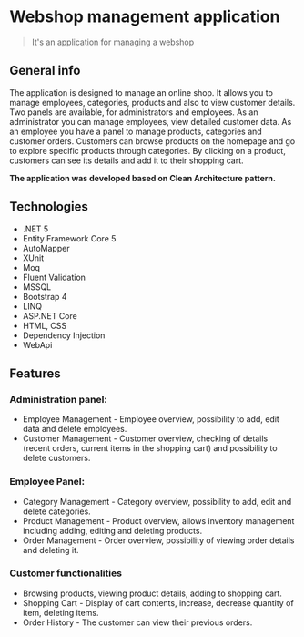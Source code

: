 # Webshop management application
> It's an application for managing a webshop

## General info
The application is designed to manage an online shop. It allows you to manage employees, categories, products and also to view customer details. Two panels are available, for administrators and employees. As an administrator you can manage employees, view detailed customer data. As an employee you have a panel to manage products, categories and customer orders. Customers can browse products on the homepage and go to explore specific products through categories. By clicking on a product, customers can see its details and add it to their shopping cart.

**The application was developed based on Clean Architecture pattern.**

## Technologies
* .NET 5
* Entity Framework Core 5
* AutoMapper
* XUnit
* Moq
* Fluent Validation
* MSSQL
* Bootstrap 4
* LINQ
* ASP.NET Core
* HTML, CSS
* Dependency Injection
* WebApi

## Features
### Administration panel:
* Employee Management - Employee overview, possibility to add, edit data and delete employees.
* Customer Management - Customer overview, checking of details (recent orders, current items in the shopping cart) and possibility to delete customers.
### Employee Panel:
* Category Management - Category overview, possibility to add, edit and delete categories.
* Product Management - Product overview, allows inventory management including adding, editing and deleting products.
* Order Management - Order overview, possibility of viewing order details and deleting it.
### Customer functionalities
* Browsing products, viewing product details, adding to shopping cart.
* Shopping Cart - Display of cart contents, increase, decrease quantity of item, deleting items.
* Order History - The customer can view their previous orders.
